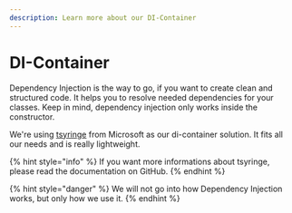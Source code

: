 ```yaml
---
description: Learn more about our DI-Container
---
```


# DI-Container

Dependency Injection is the way to go, if you want to create clean and structured code. It helps you to resolve needed dependencies for your classes. Keep in mind, dependency injection only works inside the constructor.

We're using [tsyringe](https://github.com/microsoft/tsyringe) from Microsoft as our di-container solution. It fits all our needs and is really lightweight.

{% hint style="info" %}
If you want more informations about tsyringe, please read the documentation on GitHub.
{% endhint %}

{% hint style="danger" %}
We will not go into how Dependency Injection works, but only how we use it.
{% endhint %}

